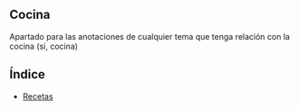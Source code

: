 ## Cocina

Apartado para las anotaciones de cualquier tema que tenga relación con la cocina (sí, cocina)

## Índice

- [Recetas](./recetas/)
